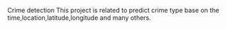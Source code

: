 Crime detection
This project is related to predict crime type base on the time,location,latitude,longitude and many others.
